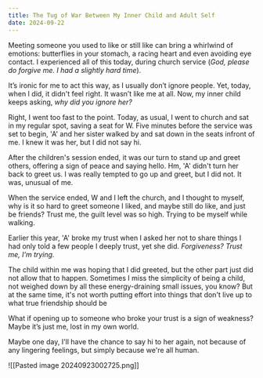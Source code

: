 ```yaml
---
title: The Tug of War Between My Inner Child and Adult Self
date: 2024-09-22
---
```

Meeting someone you used to like or still like can bring a whirlwind of emotions: butterflies in your stomach, a racing heart and even avoiding eye contact. I experienced all of this today, during church service (*God, please do forgive me. I had a slightly hard time*).

It’s ironic for me to act this way, as I usually don’t ignore people. Yet, today, when I did, it didn't feel right. It wasn’t like me at all. Now, my inner child keeps asking, *why did you ignore her?*

Right, I went too fast to the point. Today, as usual, I went to church and sat in my regular spot, saving a seat for W. Five minutes before the service was set to begin, 'A' and her sister walked by and sat down in the seats infront of me. I knew it was her, but I did not say hi.

After the children's session ended, it was our turn to stand up and greet others, offering a sign of peace and saying hello. Hm, 'A' didn't turn her back to greet us. I was really tempted to go up and greet, but I did not. It was, unusual of me.

When the service ended, W and I left the church, and I thought to myself, why is it so hard to greet someone I liked, and maybe still do like, and just be friends? Trust me, the guilt level was so high. Trying to be myself while walking.

Earlier this year, 'A' broke my trust when I asked her not to share things I had only told a few people I deeply trust, yet she did. *Forgiveness? Trust me, I’m trying.*

The child within me was hoping that I did greeted, but the other part just did not allow that to happen. Sometimes I miss the simplicity of being a child, not weighed down by all these energy-draining small issues, you know? But at the same time, it's not worth putting effort into things that don't live up to what true friendship should be

What if opening up to someone who broke your trust is a sign of weakness? Maybe it’s just me, lost in my own world.

Maybe one day, I'll have the chance to say hi to her again, not because of any lingering feelings, but simply because we're all human.


![[Pasted image 20240923002725.png]]